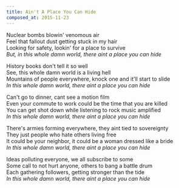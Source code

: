 ```yaml
---
title: Ain't A Place You Can Hide
composed_at: 2015-11-23
---
```


Nuclear bombs blowin' venomous air  
Feel that fallout dust getting stuck in my hair  
Looking for safety, lookin' for a place to survive  
*But, in this whole damn world, there aint a place you can hide*  

History books don't tell it so well  
See, this whole damn world is a living hell  
Mountains of people everywhere, knock one and it'll start to slide  
*In this whole damn world, there aint a place you can hide*  

Can't go to dinner, cant see a motion film  
Even your commute to work could be the time that you are killed  
You can get shot down while listening to rock music amplified  
*In this whole damn world, there aint a place you can hide*  

There's armies forming everywhere, they aint tied to sovereignty  
They just people who hate others living free  
It could be your neighbor, it could be a woman dressed like a bride  
*In this whole damn world, there aint a place you can hide*  

Ideas polluting everyone, we all subscribe to some  
Some call to not hurt anyone, others to bang a battle drum  
Each gathering followers, getting stronger than the tide  
*In this whole damn world, there aint a place you can hide*  
